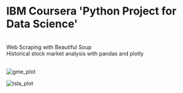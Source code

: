 # IBM Coursera 'Python Project for Data Science'
<br>
Web Scraping with Beautiful Soup <br>
Historical stock market analysis with pandas and plotly <br>
<br>

![gme_plot](https://github.com/Hayden-Johnston/IBM-datascience/assets/103093070/bf8c2b2b-7ef3-4ba2-84ca-4752017fbc5c)
<br>

![tsla_plot](https://github.com/Hayden-Johnston/IBM-datascience/assets/103093070/85351f86-2dfe-4f31-8090-040b8b565cde)
